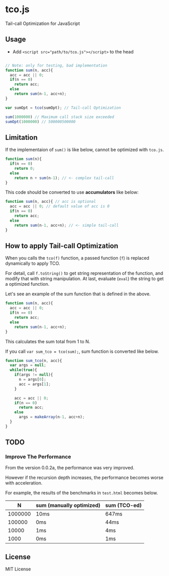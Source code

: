 # tco.js

Tail-call Optimization for JavaScript

## Usage

- Add `<script src="path/to/tco.js"></script>` to the head

```javascript

// Note: only for testing, bad implementation
function sum(n, acc){
  acc = acc || 0;
  if(n == 0)
    return acc;
  else
    return sum(n-1, acc+n);
}

var sumOpt = tco(sumOpt); // Tail-call Optimization

sum(1000000) // Maximum call stack size exceeded
sumOpt(1000000) // 500000500000
```

## Limitation

If the implementaion of `sum()` is like below, cannot be optimized with `tco.js`.

```javascript
function sum(n){
  if(n == 0)
    return 0;
  else
    return n + sum(n-1); // <- complex tail-call
}
```
This code should be converted to use **accumulators** like below:

```javascript
function sum(n, acc){ // acc is optional
  acc = acc || 0; // default value of acc is 0
  if(n == 0)
    return acc;
  else
    return sum(n-1, acc+n); // <- simple tail-call
}
```

## How to apply Tail-call Optimization

When you calls the `tco(f)` function, a passed function (`f`) is replaced dynamically to apply TCO.

For detail, call `f.toString()` to get string representation of the function, and modify that with string manipulation. At last, evaluate (`eval`) the string to get a optimized function.

Let's see an example of the sum function that is defined in the above.

```javascript
function sum(n, acc){
  acc = acc || 0;
  if(n == 0)
    return acc;
  else
    return sum(n-1, acc+n);
}
```

This calculates the sum total from 1 to N.

If you call `var sum_tco = tco(sum);`, sum function is converted like below.

```javascript
function sum_tco(n, acc){
  var args = null;
  while(true){
    if(args != null){
      n = args[0];
      acc = args[1];
    }

    acc = acc || 0;
    if(n == 0)
      return acc;
    else
      args = makeArray(n-1, acc+n);
  }
}
```

## TODO

### Improve The Performance

From the version 0.0.2a, the performance was very improved.

However if the recursion depth increases, the performance becomes worse with acceleration.

For example, the results of the benchmarks in `test.html` becomes below.

| N | sum (manually optimized) | sum (TCO-ed) |
| - | ------------------------ | ------------ |
| 1000000 | 10ms | 647ms |
| 100000 | 0ms | 44ms |
| 10000 | 1ms | 4ms |
| 1000 | 0ms | 1ms |

## License

MIT License
